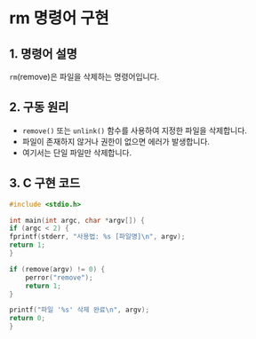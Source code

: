 # rm 명령어 구현

## 1. 명령어 설명
`rm`(remove)은 파일을 삭제하는 명령어입니다.

## 2. 구동 원리
- `remove()` 또는 `unlink()` 함수를 사용하여 지정한 파일을 삭제합니다.
- 파일이 존재하지 않거나 권한이 없으면 에러가 발생합니다.
- 여기서는 단일 파일만 삭제합니다.

## 3. C 구현 코드
```c
#include <stdio.h>

int main(int argc, char *argv[]) {
if (argc < 2) {
fprintf(stderr, "사용법: %s [파일명]\n", argv);
return 1;
}

if (remove(argv) != 0) {
    perror("remove");
    return 1;
}

printf("파일 '%s' 삭제 완료\n", argv);
return 0;
}
```
